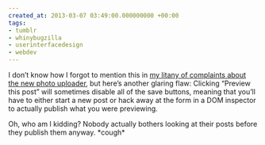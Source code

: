 ```yaml
---
created_at: 2013-03-07 03:49:00.000000000 +00:00
tags:
- tumblr
- whinybugzilla
- userinterfacedesign
- webdev
---
```


I don’t know how I forgot to mention this in [my litany of complaints
about the new photo uploader](/blog/posts/44466178540.html),
but here’s another glaring flaw: Clicking “Preview this post” will
sometimes disable all of the save buttons, meaning that you’ll have to
either start a new post or hack away at the form in a DOM inspector to
actually publish what you were previewing.

Oh, who am I kidding? Nobody actually bothers looking at their posts
before they publish them anyway. \*cough\*
